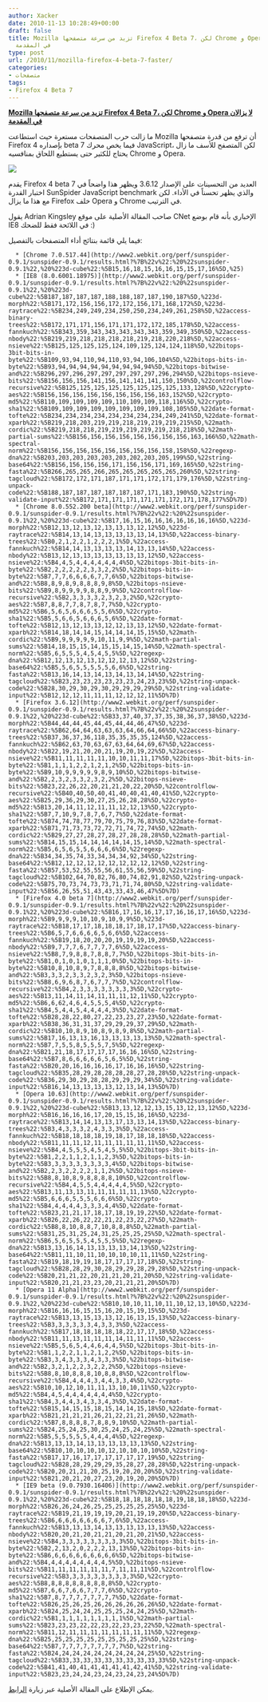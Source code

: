 ```yaml
---
author: Xacker
date: 2010-11-13 10:28:49+00:00
draft: false
title: Mozilla تزيد من سرعة متصفحها Firefox 4 Beta 7، لكن Chrome و Opera لا يزالان
  في المقدمة
type: post
url: /2010/11/mozilla-firefox-4-beta-7-faster/
categories:
- متصفحات
tags:
- Firefox 4 Beta 7
---
```


**[Mozilla تزيد من سرعة متصفحها Firefox 4 Beta 7، لكن Chrome و Opera لا يزالان في المقدمة](https://www.it-scoop.com/2010/11/mozilla-firefox-4-beta-7-faster)**




ما زالت حرب المتصفحات مستعرة حيث استطاعت Mozilla أن ترفع من قدرة متصفحها Firefox بإصداره 4 beta 7 فيما يخص محرك JavaScript، لكن المتصفح للأسف ما زال يحتاج للكثير حتى يستطيع اللحاق بمنافسيه Chrome و Opera.


[![](https://www.it-scoop.com/wp-content/uploads/2010/11/12-11-2010-11-41-37_sm.png)
](https://www.it-scoop.com/2010/11/mozilla-firefox-4-beta-7-faster)

يقدم Firefox 4 beta 7 العديد من التحسينات على الإصدار 3.6.12 ويظهر هذا واضحاً في اختبار القدرة SunSpider JavaScript benchmark والذي يظهر تحسناً في الأداء. لكن مع هذا ما يزال Firefox خلف Opera و Chrome في الترتيب.

[](https://www.it-scoop.com/2010/11/mozilla-firefox-4-beta-7-faster)

يقول Adrian Kingsley صاحب المقالة الأصلية على موقع CNet الإخباري بأنه قام بوضع IE8 في اللائحة فقط للضحك :)

فيما يلي قائمة بنتائج أداء المتصفحات بالتفصيل:



	  * [Chrome 7.0.517.44](http://www2.webkit.org/perf/sunspider-0.9.1/sunspider-0.9.1/results.html?%7B%22v%22:%20%22sunspider-0.9.1%22,%20%223d-cube%22:%5B15,16,18,15,16,16,15,15,17,16%5D,%25)
	  * [IE8 (8.0.6001.18975)](http://www2.webkit.org/perf/sunspider-0.9.1/sunspider-0.9.1/results.html?%7B%22v%22:%20%22sunspider-0.9.1%22,%20%223d-cube%22:%5B187,187,187,187,188,188,187,187,190,187%5D,%223d-morph%22:%5B171,172,156,156,172,172,156,171,168,172%5D,%223d-raytrace%22:%5B234,249,249,234,250,250,234,249,261,258%5D,%22access-binary-trees%22:%5B172,171,171,156,171,171,172,172,185,178%5D,%22access-fannkuch%22:%5B343,359,343,343,343,343,343,359,349,350%5D,%22access-nbody%22:%5B219,219,218,218,218,218,219,218,220,218%5D,%22access-nsieve%22:%5B125,125,125,125,124,109,125,124,124,118%5D,%22bitops-3bit-bits-in-byte%22:%5B109,93,94,110,94,110,93,94,106,104%5D,%22bitops-bits-in-byte%22:%5B93,94,94,94,94,94,94,94,94,94%5D,%22bitops-bitwise-and%22:%5B296,297,296,297,297,297,297,297,296,294%5D,%22bitops-nsieve-bits%22:%5B156,156,156,141,156,141,141,141,150,150%5D,%22controlflow-recursive%22:%5B125,125,125,125,125,125,125,125,133,128%5D,%22crypto-aes%22:%5B156,156,156,156,156,156,156,156,163,152%5D,%22crypto-md5%22:%5B110,109,109,109,109,110,109,109,118,116%5D,%22crypto-sha1%22:%5B109,109,109,109,109,109,109,109,108,105%5D,%22date-format-tofte%22:%5B234,234,234,234,234,234,234,234,249,241%5D,%22date-format-xparb%22:%5B219,218,203,219,219,218,219,219,219,215%5D,%22math-cordic%22:%5B219,218,218,219,219,219,219,219,218,218%5D,%22math-partial-sums%22:%5B156,156,156,156,156,156,156,156,163,166%5D,%22math-spectral-norm%22:%5B156,156,156,156,156,156,156,156,158,158%5D,%22regexp-dna%22:%5B203,203,203,203,203,203,202,203,205,199%5D,%22string-base64%22:%5B156,156,156,156,171,156,156,171,169,165%5D,%22string-fasta%22:%5B266,265,265,266,265,265,265,265,265,260%5D,%22string-tagcloud%22:%5B172,172,171,187,171,171,172,171,179,176%5D,%22string-unpack-code%22:%5B188,187,187,187,187,187,187,171,183,190%5D,%22string-validate-input%22:%5B172,171,171,171,171,171,172,171,178,177%5D%7D)
	  * [Chrome 8.0.552.200 beta](http://www2.webkit.org/perf/sunspider-0.9.1/sunspider-0.9.1/results.html?%7B%22v%22:%20%22sunspider-0.9.1%22,%20%223d-cube%22:%5B17,16,15,16,16,16,16,16,16,16%5D,%223d-morph%22:%5B12,13,12,13,12,13,13,13,12,12%5D,%223d-raytrace%22:%5B14,13,14,13,13,13,13,13,14,13%5D,%22access-binary-trees%22:%5B0,2,1,2,2,1,2,2,2,1%5D,%22access-fannkuch%22:%5B14,14,13,13,13,13,14,13,13,14%5D,%22access-nbody%22:%5B13,12,13,13,13,13,13,13,13,12%5D,%22access-nsieve%22:%5B4,4,5,4,4,4,4,4,4,4%5D,%22bitops-3bit-bits-in-byte%22:%5B2,2,2,2,2,2,3,3,2,2%5D,%22bitops-bits-in-byte%22:%5B7,7,7,6,6,6,6,7,7,6%5D,%22bitops-bitwise-and%22:%5B8,8,9,8,9,8,8,8,9,8%5D,%22bitops-nsieve-bits%22:%5B9,8,9,9,9,9,8,8,9,9%5D,%22controlflow-recursive%22:%5B2,3,3,3,3,2,3,2,3,2%5D,%22crypto-aes%22:%5B7,8,8,7,7,8,7,8,7,7%5D,%22crypto-md5%22:%5B6,5,6,5,6,6,6,5,5,6%5D,%22crypto-sha1%22:%5B5,5,6,6,5,6,6,6,5,6%5D,%22date-format-tofte%22:%5B12,13,12,13,13,12,12,13,13,12%5D,%22date-format-xparb%22:%5B14,18,14,14,15,14,14,14,15,15%5D,%22math-cordic%22:%5B9,9,9,9,9,9,10,11,9,9%5D,%22math-partial-sums%22:%5B14,18,15,15,14,15,15,14,15,14%5D,%22math-spectral-norm%22:%5B5,6,5,5,5,4,5,4,5,5%5D,%22regexp-dna%22:%5B12,12,13,12,13,12,12,12,13,12%5D,%22string-base64%22:%5B5,5,6,5,5,5,5,5,6,6%5D,%22string-fasta%22:%5B13,16,14,13,14,13,14,13,14,14%5D,%22string-tagcloud%22:%5B23,23,23,23,23,23,23,24,23,23%5D,%22string-unpack-code%22:%5B28,30,29,30,29,30,29,29,29,29%5D,%22string-validate-input%22:%5B12,12,12,11,11,11,12,12,12,11%5D%7D)
	  * [Firefox 3.6.12](http://www2.webkit.org/perf/sunspider-0.9.1/sunspider-0.9.1/results.html?%7B%22v%22:%20%22sunspider-0.9.1%22,%20%223d-cube%22:%5B33,37,40,37,37,35,38,36,37,38%5D,%223d-morph%22:%5B44,44,44,45,44,45,44,44,46,47%5D,%223d-raytrace%22:%5B62,64,64,63,63,63,64,66,64,66%5D,%22access-binary-trees%22:%5B37,36,37,36,118,35,35,35,35,124%5D,%22access-fannkuch%22:%5B62,63,70,63,67,63,64,64,69,67%5D,%22access-nbody%22:%5B22,19,21,20,20,21,19,20,19,22%5D,%22access-nsieve%22:%5B11,11,11,11,11,10,10,11,11,17%5D,%22bitops-3bit-bits-in-byte%22:%5B1,1,1,1,2,2,1,2,1,2%5D,%22bitops-bits-in-byte%22:%5B9,10,9,9,9,9,9,8,9,10%5D,%22bitops-bitwise-and%22:%5B2,2,3,2,3,3,2,3,2,2%5D,%22bitops-nsieve-bits%22:%5B23,22,26,22,20,21,21,20,22,20%5D,%22controlflow-recursive%22:%5B40,40,50,40,41,40,40,41,40,41%5D,%22crypto-aes%22:%5B25,29,36,29,30,27,25,26,28,28%5D,%22crypto-md5%22:%5B13,20,14,11,12,11,11,12,12,13%5D,%22crypto-sha1%22:%5B7,7,10,9,7,8,7,6,7,7%5D,%22date-format-tofte%22:%5B74,74,78,77,79,70,75,79,76,83%5D,%22date-format-xparb%22:%5B71,71,73,73,72,72,71,74,72,74%5D,%22math-cordic%22:%5B29,27,27,28,27,28,27,28,28,28%5D,%22math-partial-sums%22:%5B14,15,15,14,14,14,14,14,15,14%5D,%22math-spectral-norm%22:%5B5,6,5,6,5,5,6,6,6,6%5D,%22regexp-dna%22:%5B34,34,35,74,33,34,34,34,92,34%5D,%22string-base64%22:%5B12,12,12,12,12,12,12,12,12,12%5D,%22string-fasta%22:%5B57,53,52,55,55,56,61,55,56,59%5D,%22string-tagcloud%22:%5B102,64,70,82,76,80,74,82,91,82%5D,%22string-unpack-code%22:%5B75,70,73,74,73,73,71,71,74,80%5D,%22string-validate-input%22:%5B56,26,55,51,43,43,33,43,46,47%5D%7D)
	  * [Firefox 4.0 beta 7](http://www2.webkit.org/perf/sunspider-0.9.1/sunspider-0.9.1/results.html?%7B%22v%22:%20%22sunspider-0.9.1%22,%20%223d-cube%22:%5B16,17,16,16,17,17,16,16,17,16%5D,%223d-morph%22:%5B9,9,9,9,10,10,9,10,9,9%5D,%223d-raytrace%22:%5B18,17,17,18,18,18,17,18,17,17%5D,%22access-binary-trees%22:%5B6,5,7,6,6,6,6,5,6,6%5D,%22access-fannkuch%22:%5B19,18,20,20,20,19,19,19,19,20%5D,%22access-nbody%22:%5B9,7,7,7,6,7,7,7,7,6%5D,%22access-nsieve%22:%5B8,7,9,8,8,7,8,8,7,7%5D,%22bitops-3bit-bits-in-byte%22:%5B1,0,1,0,1,0,1,1,1,0%5D,%22bitops-bits-in-byte%22:%5B10,8,10,8,9,7,8,8,8,8%5D,%22bitops-bitwise-and%22:%5B3,3,3,2,3,3,2,3,2,3%5D,%22bitops-nsieve-bits%22:%5B8,6,9,6,8,7,6,7,7,7%5D,%22controlflow-recursive%22:%5B4,2,3,3,3,3,3,3,3,3%5D,%22crypto-aes%22:%5B13,11,14,11,14,11,11,11,12,11%5D,%22crypto-md5%22:%5B6,6,62,4,6,4,5,5,5,4%5D,%22crypto-sha1%22:%5B4,5,4,4,5,4,4,4,4,3%5D,%22date-format-tofte%22:%5B28,28,22,80,27,22,23,23,27,23%5D,%22date-format-xparb%22:%5B38,36,31,31,37,29,29,29,37,29%5D,%22math-cordic%22:%5B10,10,8,9,10,8,9,8,9,8%5D,%22math-partial-sums%22:%5B17,16,13,13,16,13,13,13,13,13%5D,%22math-spectral-norm%22:%5B7,7,5,5,8,5,5,5,7,5%5D,%22regexp-dna%22:%5B21,21,18,17,17,17,17,16,16,16%5D,%22string-base64%22:%5B7,8,6,6,6,6,6,5,6,5%5D,%22string-fasta%22:%5B20,20,16,16,16,16,17,16,16,16%5D,%22string-tagcloud%22:%5B35,28,29,28,28,28,28,27,28,28%5D,%22string-unpack-code%22:%5B36,29,30,29,28,28,29,29,29,34%5D,%22string-validate-input%22:%5B16,14,13,13,13,13,12,13,14,13%5D%7D)
	  * [Opera 10.63](http://www2.webkit.org/perf/sunspider-0.9.1/sunspider-0.9.1/results.html?%7B%22v%22:%20%22sunspider-0.9.1%22,%20%223d-cube%22:%5B13,13,12,12,13,15,13,12,13,12%5D,%223d-morph%22:%5B16,16,16,16,17,20,15,15,16,16%5D,%223d-raytrace%22:%5B13,14,14,13,13,17,13,13,14,13%5D,%22access-binary-trees%22:%5B3,4,3,3,3,2,4,3,3,3%5D,%22access-fannkuch%22:%5B18,18,18,18,19,18,17,18,18,18%5D,%22access-nbody%22:%5B11,11,11,12,11,11,11,11,11,11%5D,%22access-nsieve%22:%5B4,4,5,5,5,4,5,4,5,5%5D,%22bitops-3bit-bits-in-byte%22:%5B1,2,2,1,1,2,1,1,2,3%5D,%22bitops-bits-in-byte%22:%5B3,3,3,3,3,3,3,3,3,4%5D,%22bitops-bitwise-and%22:%5B2,2,3,2,2,2,2,1,1,2%5D,%22bitops-nsieve-bits%22:%5B8,8,10,8,9,8,8,8,8,10%5D,%22controlflow-recursive%22:%5B4,4,5,5,4,4,4,4,4,5%5D,%22crypto-aes%22:%5B13,11,13,13,11,11,11,11,11,13%5D,%22crypto-md5%22:%5B5,6,6,6,5,5,5,6,6,6%5D,%22crypto-sha1%22:%5B4,4,4,4,4,3,3,3,4,4%5D,%22date-format-tofte%22:%5B23,21,21,17,18,17,18,19,19,22%5D,%22date-format-xparb%22:%5B26,22,26,22,22,21,22,23,22,27%5D,%22math-cordic%22:%5B8,8,10,8,8,7,10,8,8,8%5D,%22math-partial-sums%22:%5B31,25,31,25,24,31,25,25,25,25%5D,%22math-spectral-norm%22:%5B6,5,6,5,5,5,4,5,5,5%5D,%22regexp-dna%22:%5B13,13,16,14,13,13,13,13,14,13%5D,%22string-base64%22:%5B11,11,10,11,10,10,10,10,11,11%5D,%22string-fasta%22:%5B19,18,19,19,18,17,17,17,17,18%5D,%22string-tagcloud%22:%5B28,28,29,30,28,29,29,28,29,28%5D,%22string-unpack-code%22:%5B20,21,21,22,20,21,21,20,21,20%5D,%22string-validate-input%22:%5B20,21,21,23,23,20,21,21,21,20%5D%7D)
	  * [Opera 11 Alpha](http://www2.webkit.org/perf/sunspider-0.9.1/sunspider-0.9.1/results.html?%7B%22v%22:%20%22sunspider-0.9.1%22,%20%223d-cube%22:%5B10,10,10,11,10,11,10,12,13,10%5D,%223d-morph%22:%5B16,16,16,15,15,16,20,15,19,15%5D,%223d-raytrace%22:%5B13,13,15,13,13,12,16,13,15,13%5D,%22access-binary-trees%22:%5B3,3,3,3,3,3,4,3,3,3%5D,%22access-fannkuch%22:%5B17,18,18,18,18,18,22,17,17,18%5D,%22access-nbody%22:%5B11,11,13,11,11,11,14,11,11,11%5D,%22access-nsieve%22:%5B5,5,6,5,4,4,6,4,4,5%5D,%22bitops-3bit-bits-in-byte%22:%5B1,1,2,2,1,1,2,1,2,2%5D,%22bitops-bits-in-byte%22:%5B3,3,4,3,3,3,4,3,3,3%5D,%22bitops-bitwise-and%22:%5B2,3,2,1,2,2,3,2,2,2%5D,%22bitops-nsieve-bits%22:%5B8,8,10,8,8,8,10,8,8,8%5D,%22controlflow-recursive%22:%5B4,4,4,4,3,4,4,3,3,4%5D,%22crypto-aes%22:%5B10,10,12,10,11,11,13,10,10,11%5D,%22crypto-md5%22:%5B4,4,5,4,4,4,4,4,4,4%5D,%22crypto-sha1%22:%5B4,3,4,4,3,4,3,3,4,3%5D,%22date-format-tofte%22:%5B15,14,15,15,18,15,14,14,15,18%5D,%22date-format-xparb%22:%5B21,21,21,21,26,21,22,21,21,26%5D,%22math-cordic%22:%5B7,8,8,8,8,7,8,8,9,10%5D,%22math-partial-sums%22:%5B24,25,24,25,30,25,24,25,24,25%5D,%22math-spectral-norm%22:%5B5,5,5,5,5,5,4,4,4,4%5D,%22regexp-dna%22:%5B13,13,13,14,13,13,13,13,13,13%5D,%22string-base64%22:%5B10,10,10,10,10,12,10,10,10,10%5D,%22string-fasta%22:%5B17,17,16,17,17,17,17,17,17,19%5D,%22string-tagcloud%22:%5B28,28,29,29,29,35,28,27,28,28%5D,%22string-unpack-code%22:%5B20,20,21,21,20,25,19,20,20,20%5D,%22string-validate-input%22:%5B21,20,21,20,27,23,20,19,20,20%5D%7D)
	  * [IE9 beta (9.0.7930.16406)](http://www2.webkit.org/perf/sunspider-0.9.1/sunspider-0.9.1/results.html?%7B%22v%22:%20%22sunspider-0.9.1%22,%20%223d-cube%22:%5B18,18,18,18,18,18,19,18,18,18%5D,%223d-morph%22:%5B26,26,24,26,25,25,25,25,25,25%5D,%223d-raytrace%22:%5B19,21,19,19,19,20,21,19,19,20%5D,%22access-binary-trees%22:%5B6,6,6,6,6,6,6,6,7,6%5D,%22access-fannkuch%22:%5B13,13,13,14,13,13,13,13,13,13%5D,%22access-nbody%22:%5B20,20,21,20,21,21,20,21,20,21%5D,%22access-nsieve%22:%5B4,3,3,3,3,3,3,3,3,3%5D,%22bitops-3bit-bits-in-byte%22:%5B2,2,13,2,0,2,2,2,13,13%5D,%22bitops-bits-in-byte%22:%5B6,6,6,6,6,6,6,6,6,6%5D,%22bitops-bitwise-and%22:%5B4,4,4,4,4,4,4,4,4,5%5D,%22bitops-nsieve-bits%22:%5B11,11,11,11,11,11,7,11,11,11%5D,%22controlflow-recursive%22:%5B3,3,3,3,3,3,3,3,3,3%5D,%22crypto-aes%22:%5B8,8,8,8,8,8,8,8,8,8%5D,%22crypto-md5%22:%5B7,6,6,7,6,6,7,7,7,6%5D,%22crypto-sha1%22:%5B7,8,7,7,7,7,7,7,7,7%5D,%22date-format-tofte%22:%5B26,25,26,25,26,26,26,26,26,26%5D,%22date-format-xparb%22:%5B24,25,24,24,25,25,25,24,24,25%5D,%22math-cordic%22:%5B1,1,1,1,1,1,1,1,1,1%5D,%22math-partial-sums%22:%5B23,23,23,22,22,23,22,23,23,22%5D,%22math-spectral-norm%22:%5B11,12,11,11,11,11,11,11,11,11%5D,%22regexp-dna%22:%5B25,25,25,25,25,25,25,25,25,25%5D,%22string-base64%22:%5B7,7,7,7,7,7,7,7,7,7%5D,%22string-fasta%22:%5B24,24,24,24,24,24,24,24,24,25%5D,%22string-tagcloud%22:%5B33,33,33,33,33,33,33,33,33,33%5D,%22string-unpack-code%22:%5B41,41,40,41,41,41,41,41,42,41%5D,%22string-validate-input%22:%5B23,23,24,24,23,24,23,24,23,24%5D%7D)

يمكن الإطلاع على المقالة الأصلية عبر زيارة [الرابط](http://www.zdnet.com/blog/hardware/firefox-4-beta-7-fast-but-chrome-and-opera-are-faster/10325?tag=nl.e539).
